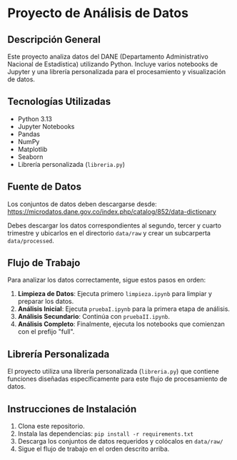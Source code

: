 # Proyecto de Análisis de Datos

## Descripción General
Este proyecto analiza datos del DANE (Departamento Administrativo Nacional de Estadística) utilizando Python. Incluye varios notebooks de Jupyter y una librería personalizada para el procesamiento y visualización de datos.

## Tecnologías Utilizadas
- Python 3.13
- Jupyter Notebooks
- Pandas
- NumPy
- Matplotlib
- Seaborn
- Librería personalizada (`libreria.py`)

## Fuente de Datos
Los conjuntos de datos deben descargarse desde:
https://microdatos.dane.gov.co/index.php/catalog/852/data-dictionary

Debes descargar los datos correspondientes al segundo, tercer y cuarto trimestre y ubicarlos en el directorio `data/raw` y crear un subcarperta `data/processed`.

## Flujo de Trabajo
Para analizar los datos correctamente, sigue estos pasos en orden:

1. **Limpieza de Datos**: Ejecuta primero `limpieza.ipynb` para limpiar y preparar los datos.
2. **Análisis Inicial**: Ejecuta `pruebaI.ipynb` para la primera etapa de análisis.
3. **Análisis Secundario**: Continúa con `pruebaII.ipynb`.
4. **Análisis Completo**: Finalmente, ejecuta los notebooks que comienzan con el prefijo "full".

## Librería Personalizada
El proyecto utiliza una librería personalizada (`libreria.py`) que contiene funciones diseñadas específicamente para este flujo de procesamiento de datos.

## Instrucciones de Instalación
1. Clona este repositorio.
2. Instala las dependencias: `pip install -r requirements.txt`
3. Descarga los conjuntos de datos requeridos y colócalos en `data/raw/`
4. Sigue el flujo de trabajo en el orden descrito arriba.